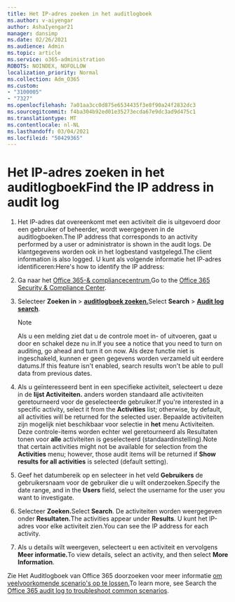 ```yaml
---
title: Het IP-adres zoeken in het auditlogboek
ms.author: v-aiyengar
author: AshaIyengar21
manager: dansimp
ms.date: 02/26/2021
ms.audience: Admin
ms.topic: article
ms.service: o365-administration
ROBOTS: NOINDEX, NOFOLLOW
localization_priority: Normal
ms.collection: Adm_O365
ms.custom:
- "3100005"
- "7327"
ms.openlocfilehash: 7a01aa3cc0d875e6534435f3e8f90a24f2832dc3
ms.sourcegitcommit: f4ba304b92ed01e35273ecda67e9dc3ad9d475c1
ms.translationtype: MT
ms.contentlocale: nl-NL
ms.lasthandoff: 03/04/2021
ms.locfileid: "50429365"
---
```

# <a name="find-the-ip-address-in-audit-log"></a><span data-ttu-id="dff4f-102">Het IP-adres zoeken in het auditlogboek</span><span class="sxs-lookup"><span data-stu-id="dff4f-102">Find the IP address in audit log</span></span>

1. <span data-ttu-id="dff4f-103">Het IP-adres dat overeenkomt met een activiteit die is uitgevoerd door een gebruiker of beheerder, wordt weergegeven in de auditlogboeken.</span><span class="sxs-lookup"><span data-stu-id="dff4f-103">The IP address that corresponds to an activity performed by a user or administrator is shown in the audit logs.</span></span> <span data-ttu-id="dff4f-104">De klantgegevens worden ook in het logbestand vastgelegd.</span><span class="sxs-lookup"><span data-stu-id="dff4f-104">The client information is also logged.</span></span> <span data-ttu-id="dff4f-105">U kunt als volgende informatie het IP-adres identificeren:</span><span class="sxs-lookup"><span data-stu-id="dff4f-105">Here's how to identify the IP address:</span></span>

1. <span data-ttu-id="dff4f-106">Ga naar het [Office 365-& compliancecentrum.](https://go.microsoft.com/fwlink/p/?linkid=2077143)</span><span class="sxs-lookup"><span data-stu-id="dff4f-106">Go to the [Office 365 Security & Compliance Center](https://go.microsoft.com/fwlink/p/?linkid=2077143).</span></span>
1. <span data-ttu-id="dff4f-107">Selecteer **Zoeken in**  >  **[auditlogboek zoeken.](https://go.microsoft.com/fwlink/?linkid=2103759)**</span><span class="sxs-lookup"><span data-stu-id="dff4f-107">Select **Search** > **[Audit log search](https://go.microsoft.com/fwlink/?linkid=2103759)**.</span></span>
    > [!NOTE]
    > <span data-ttu-id="dff4f-108">Als u een melding ziet dat u de controle moet in- of uitvoeren, gaat u door en schakel deze nu in.</span><span class="sxs-lookup"><span data-stu-id="dff4f-108">If you see a notice that you need to turn on auditing, go ahead and turn it on now.</span></span> <span data-ttu-id="dff4f-109">Als deze functie niet is ingeschakeld, kunnen er geen gegevens worden verzameld uit eerdere datums.</span><span class="sxs-lookup"><span data-stu-id="dff4f-109">If this feature isn't enabled, search results won't be able to pull data from previous dates.</span></span>
1. <span data-ttu-id="dff4f-110">Als u geïnteresseerd bent in een specifieke activiteit, selecteert u deze in de **lijst Activiteiten.** anders worden standaard alle activiteiten geretourneerd voor de geselecteerde gebruiker.</span><span class="sxs-lookup"><span data-stu-id="dff4f-110">If you're interested in a specific activity, select it from the **Activities** list; otherwise, by default, all activities will be returned for the selected user.</span></span> <span data-ttu-id="dff4f-111">Bepaalde activiteiten zijn mogelijk niet beschikbaar voor selectie in **het** menu Activiteiten. Deze controle-items worden echter wel geretourneerd als Resultaten tonen voor **alle** activiteiten is geselecteerd (standaardinstelling).</span><span class="sxs-lookup"><span data-stu-id="dff4f-111">Note that certain activities might not be available for selection from the **Activities** menu; however, those audit items will be returned if **Show results for all activities** is selected (default setting).</span></span>
1. <span data-ttu-id="dff4f-112">Geef het datumbereik op en selecteer in het veld **Gebruikers** de gebruikersnaam voor de gebruiker die u wilt onderzoeken.</span><span class="sxs-lookup"><span data-stu-id="dff4f-112">Specify the date range, and in the **Users** field, select the username for the user you want to investigate.</span></span>
1. <span data-ttu-id="dff4f-113">Selecteer **Zoeken.**</span><span class="sxs-lookup"><span data-stu-id="dff4f-113">Select **Search**.</span></span> <span data-ttu-id="dff4f-114">De activiteiten worden weergegeven onder **Resultaten.**</span><span class="sxs-lookup"><span data-stu-id="dff4f-114">The activities appear under **Results**.</span></span> <span data-ttu-id="dff4f-115">U kunt het IP-adres voor elke activiteit zien.</span><span class="sxs-lookup"><span data-stu-id="dff4f-115">You can see the IP address for each activity.</span></span>
1. <span data-ttu-id="dff4f-116">Als u details wilt weergeven, selecteert u een activiteit en vervolgens **Meer informatie.**</span><span class="sxs-lookup"><span data-stu-id="dff4f-116">To view details, select an activity, and then select **More Information**.</span></span>

<span data-ttu-id="dff4f-117">Zie Het Auditlogboek van Office 365 doorzoeken voor meer informatie [om veelvoorkomende scenario's op te lossen.](https://go.microsoft.com/fwlink/?linkid=2103944)</span><span class="sxs-lookup"><span data-stu-id="dff4f-117">To learn more, see Search the [Office 365 audit log to troubleshoot common scenarios](https://go.microsoft.com/fwlink/?linkid=2103944).</span></span>